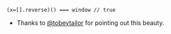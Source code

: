 ```
(x=[].reverse)() === window // true
```

- Thanks to [@tobeytailor](http://twitter.com/tobeytailor) for pointing out this beauty.